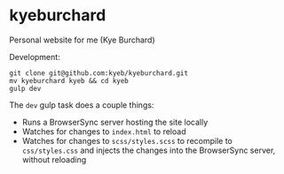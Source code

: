 # kyeburchard

Personal website for me (Kye Burchard)

Development:

```
git clone git@github.com:kyeb/kyeburchard.git
mv kyeburchard kyeb && cd kyeb
gulp dev
```

The `dev` gulp task does a couple things:

- Runs a BrowserSync server hosting the site locally
- Watches for changes to `index.html` to reload
- Watches for changes to `scss/styles.scss` to recompile to `css/styles.css`
  and injects the changes into the BrowserSync server, without reloading
